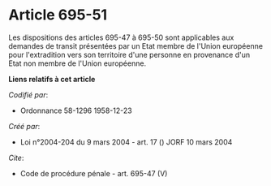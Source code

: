 # Article 695-51

Les dispositions des articles 695-47 à 695-50 sont applicables aux demandes de transit présentées par un Etat membre de
l'Union européenne pour l'extradition vers son territoire d'une personne en provenance d'un Etat non membre de l'Union
européenne.

**Liens relatifs à cet article**

_Codifié par_:

  - Ordonnance 58-1296 1958-12-23

_Créé par_:

  - Loi n°2004-204 du 9 mars 2004 - art. 17 () JORF 10 mars 2004

_Cite_:

  - Code de procédure pénale - art. 695-47 (V)
